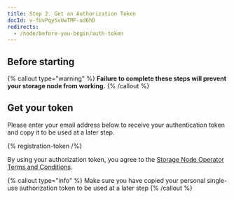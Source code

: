 ```yaml
---
title: Step 2. Get an Authorization Token
docId: v-fUvPqySvUwTMF-od6hD
redirects:
  - /node/before-you-begin/auth-token
---
```


## Before starting

{% callout type="warning"  %}
**Failure to complete these steps will prevent your storage node from working.**
{% /callout %}

[](docId:hbCGTv1ZLLR2-kpSaGEXw)

## Get your token

Please enter your email address below to receive your authentication token and copy it to be used at a later step.

{% registration-token /%}

By using your authorization token, you agree to the [Storage Node Operator Terms and Conditions](https://storj.io/storj-operator-terms).

{% callout type="info"  %}
Make sure you have copied your personal single-use authorization token to be used at a later step
{% /callout %}
